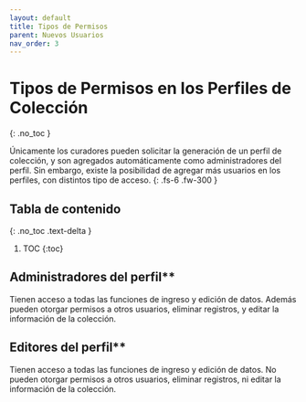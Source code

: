 ```yaml
---
layout: default
title: Tipos de Permisos
parent: Nuevos Usuarios
nav_order: 3
---
```


# Tipos de Permisos en los Perfiles de Colección
{: .no_toc }


Únicamente los curadores pueden solicitar la generación de un perfil de colección, y son agregados automáticamente como administradores del perfil. Sin embargo, existe la posibilidad de agregar más usuarios en los perfiles, con distintos tipo de acceso. 
{: .fs-6 .fw-300 }


## Tabla de contenido
{: .no_toc .text-delta }

1. TOC
{:toc}


## Administradores del perfil**

Tienen acceso a todas las funciones de ingreso y edición de datos. Además pueden otorgar permisos a otros usuarios, eliminar registros, y editar la información de la colección.

## Editores del perfil**

Tienen acceso a todas las funciones de ingreso y edición de datos. No pueden otorgar permisos a otros usuarios, eliminar registros, ni editar la información de la colección.


